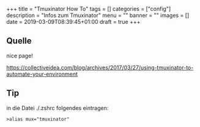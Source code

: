 +++
title = "Tmuxinator How To"
tags = []
categories = ["config"]
description = "Infos zum Tmuxinator"
menu = ""
banner = ""
images = []
date = 2019-03-09T08:39:45+01:00
draft = true
+++

## Quelle
nice page!

https://collectiveidea.com/blog/archives/2017/03/27/using-tmuxinator-to-automate-your-environment

## Tip

in die Datei ./.zshrc folgendes eintragen:

    >alias mux="tmuxinator"
